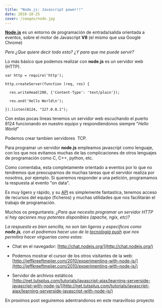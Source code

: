```yaml
---
title: "Node.js: Javascript power!!"
date: 2010-10-25
cover: /images/node.jpg
---
```

**[Node.js](http://www.nodejs.org)** es un entorno de programación de entrada/salida orientada a eventos, sobre el motor de Javascript **V8** (el mismo que usa Google Chrome)

_Pero ¿Que quiere decir todo esto? ¿Y para que me puede servir?_

Lo más básico que podemos realizar con **node.js** es un servidor web (HTTP).

```
var http = require('http');

http.createServer(function (req, res) {

  res.writeHead(200, {'Content-Type': 'text/plain'});

  res.end('Hello World\n');

}).listen(8124, "127.0.0.1");
```

Con estas pocas lineas tenemos un servidor web escuchando el puerto 8124 funcionando en nuestro equipo y respondiendonos siempre "_Hello World_"

Podemos crear tambien servidores  TCP.

Para programar un servidor **node.js** empleamos javascript como lenguaje, con los que nos evitamos muchas de las complicaciones de otros lenguajes de programación como C, C++, python, etc.

Como comentaba, esta completamente orientado a eventos por lo que no tendremos que preocuparnos de muchas tareas que el servidor realiza por nosotros, por ejemplo. Si queremos responder a una petición, programamos la respuesta al evento "on data".

Es muy ligero y rápido, y su [API](http://nodejs.org/api.html) es simplemente fantastica, tenemos acceso de recursos del equipo (ficheros) y muchas utilidades que nos facilitarán el trabajo de programación.

Muchos os preguntareis: _¿Para que necesito programar un servidor HTTP si hay opciones muy potentes disponibles (apache, ngix, etc)?_

_La respuesta es bien sencilla, no son tan ligeros y especificos como **node.js**, con el podremos hacer uso de la [tecnología push](http://es.wikipedia.org/wiki/Tecnolog%C3%ADa_Push) que nos permitira hacer virguerias como estas:_

*   Chat en el navegador: [http://chat.nodejs.org/](http://chat.nodejs.org/)

*   Podemos mostrar el cursor de los otros visitantes de la web: [http://jeffkreeftmeijer.com/2010/experimenting-with-node-js/](http://jeffkreeftmeijer.com/2010/experimenting-with-node-js/)

*   Servidor de archivos estáticos [http://net.tutsplus.com/tutorials/javascript-ajax/learning-serverside-javascript-with-node-js/](http://net.tutsplus.com/tutorials/javascript-ajax/learning-serverside-javascript-with-node-js/)

En proximos post seguiremos adentrandonos en este maravilloso proyecto

